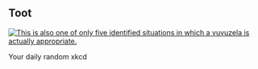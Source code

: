 ## Toot
[![This is also one of only five identified situations in which a vuvuzela is actually appropriate.](https://imgs.xkcd.com/comics/toot.png)](https://xkcd.com/757/ "This is also one of only five identified situations in which a vuvuzela is actually appropriate.")

Your daily random xkcd
